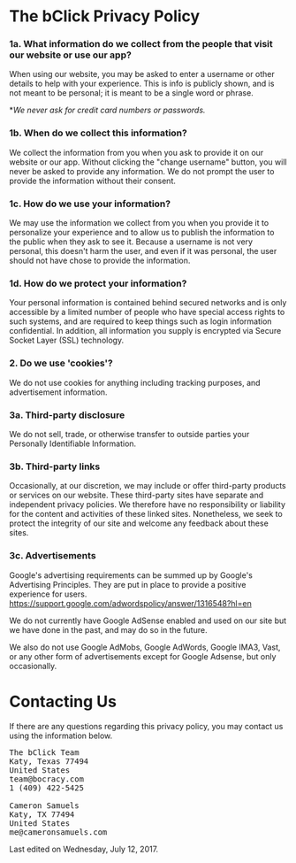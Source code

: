 # The bClick Privacy Policy
### 1a. **What information do we collect from the people that visit our website or use our app?**
When using our website, you may be asked to enter a username or other details to help with your experience. This is info is publicly shown, and is not meant to be personal; it is meant to be a single word or phrase.

\**We never ask for credit card numbers or passwords.*
### 1b. **When do we collect this information?**
We collect the information from you when you ask to provide it on our website or our app. Without clicking the "change username" button, you will never be asked to provide any information. We do not prompt the user to provide the information without their consent.
### 1c. **How do we use your information?**
We may use the information we collect from you when you provide it to personalize your experience and to allow us to publish the information to the public when they ask to see it. Because a username is not very personal, this doesn't harm the user, and even if it was personal, the user should not have chose to provide the information.
### 1d. **How do we protect your information?**
Your personal information is contained behind secured networks and is only accessible by a limited number of people who have special access rights to such systems, and are required to keep things such as login information confidential. In addition, all information you supply is encrypted via Secure Socket Layer (SSL) technology.
### 2\. **Do we use 'cookies'?**
We do not use cookies for anything including tracking purposes, and advertisement information.
### 3a. **Third-party disclosure**
We do not sell, trade, or otherwise transfer to outside parties your Personally Identifiable Information.
### 3b. **Third-party links**
Occasionally, at our discretion, we may include or offer third-party products or services on our website. These third-party sites have separate and independent privacy policies. We therefore have no responsibility or liability for the content and activities of these linked sites. Nonetheless, we seek to protect the integrity of our site and welcome any feedback about these sites.
### 3c. **Advertisements**
Google's advertising requirements can be summed up by Google's Advertising Principles. They are put in place to provide a positive experience for users. https://support.google.com/adwordspolicy/answer/1316548?hl=en 

We do not currently have Google AdSense enabled and used on our site but we have done in the past, and may do so in the future.

We also do not use Google AdMobs, Google AdWords, Google IMA3, Vast, or any other form of advertisements except for Google Adsense, but only occasionally.
# Contacting Us
If there are any questions regarding this privacy policy, you may contact us using the information below.
<pre>
The bClick Team
Katy, Texas 77494
United States
team@bocracy.com
1 (409) 422-5425

Cameron Samuels
Katy, TX 77494
United States
me@cameronsamuels.com
</pre>
Last edited on Wednesday, July 12, 2017.
